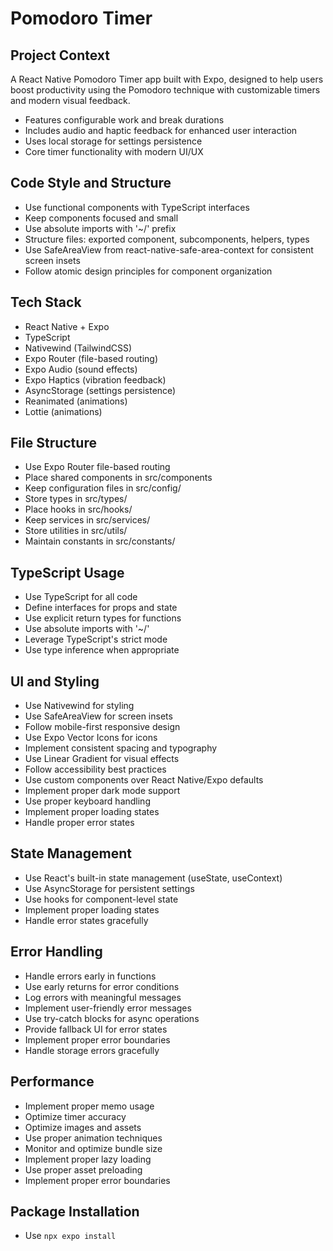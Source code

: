 # Pomodoro Timer

## Project Context
A React Native Pomodoro Timer app built with Expo, designed to help users boost productivity using the Pomodoro technique with customizable timers and modern visual feedback.
- Features configurable work and break durations
- Includes audio and haptic feedback for enhanced user interaction
- Uses local storage for settings persistence
- Core timer functionality with modern UI/UX

## Code Style and Structure
- Use functional components with TypeScript interfaces
- Keep components focused and small
- Use absolute imports with '~/' prefix
- Structure files: exported component, subcomponents, helpers, types
- Use SafeAreaView from react-native-safe-area-context for consistent screen insets
- Follow atomic design principles for component organization

## Tech Stack
- React Native + Expo
- TypeScript
- Nativewind (TailwindCSS)
- Expo Router (file-based routing)
- Expo Audio (sound effects)
- Expo Haptics (vibration feedback)
- AsyncStorage (settings persistence)
- Reanimated (animations)
- Lottie (animations)

## File Structure
- Use Expo Router file-based routing
- Place shared components in src/components
- Keep configuration files in src/config/
- Store types in src/types/
- Place hooks in src/hooks/
- Keep services in src/services/
- Store utilities in src/utils/
- Maintain constants in src/constants/

## TypeScript Usage
- Use TypeScript for all code
- Define interfaces for props and state
- Use explicit return types for functions
- Use absolute imports with '~/'
- Leverage TypeScript's strict mode
- Use type inference when appropriate

## UI and Styling
- Use Nativewind for styling
- Use SafeAreaView for screen insets
- Follow mobile-first responsive design
- Use Expo Vector Icons for icons
- Implement consistent spacing and typography
- Use Linear Gradient for visual effects
- Follow accessibility best practices
- Use custom components over React Native/Expo defaults
- Implement proper dark mode support
- Use proper keyboard handling
- Implement proper loading states
- Handle proper error states

## State Management
- Use React's built-in state management (useState, useContext)
- Use AsyncStorage for persistent settings
- Use hooks for component-level state
- Implement proper loading states
- Handle error states gracefully

## Error Handling
- Handle errors early in functions
- Use early returns for error conditions
- Log errors with meaningful messages
- Implement user-friendly error messages
- Use try-catch blocks for async operations
- Provide fallback UI for error states
- Implement proper error boundaries
- Handle storage errors gracefully

## Performance
- Implement proper memo usage
- Optimize timer accuracy
- Optimize images and assets
- Use proper animation techniques
- Monitor and optimize bundle size
- Implement proper lazy loading
- Use proper asset preloading
- Implement proper error boundaries

## Package Installation
- Use `npx expo install`